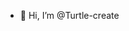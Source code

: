- 👋 Hi, I’m @Turtle-create


<!---
Turtle-create/Turtle-create is a ✨ special ✨ repository because its `README.md` (this file) appears on your GitHub profile.
You can click the Preview link to take a look at your changes.
--->
